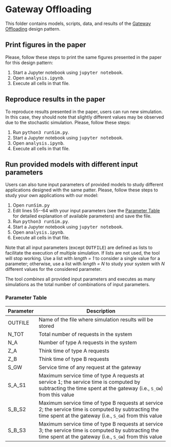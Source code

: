 # Gateway Offloading

This folder contains models, scripts, data, and results of the [Gateway Offloading](https://learn.microsoft.com/en-us/azure/architecture/patterns/gateway-offloading) design pattern.


## Print figures in the paper
Please, follow these steps to print the same figures presented in the paper for this design pattern:
1. Start a Jupyter notebook using <tt>jupyter notebook</tt>.
2. Open <tt>analysis.ipynb</tt>.
3. Execute all cells in that file.


## Reproduce results in the paper
To reproduce results presented in the paper, users can run new simulation. In this case, they should note that slightly different values may be observed due to the stochastic simulation. Please, follow these steps:
1. Run <tt>python3 runSim.py</tt>.
2. Start a Jupyter notebook using <tt>jupyter notebook</tt>.
3. Open <tt>analysis.ipynb</tt>.
4. Execute all cells in that file.


## Run provided models with different input parameters
Users can also tune input parameters of provided models to study different applications designed with the same patter.
Please, follow these steps to study your own applications with our model:
1. Open <tt>runSim.py</tt>
2. Edit lines 55--64 with your input parameters (see the [Parameter Table](#parameter-table) for detailed explanation of available parameters) and save the file.
3. Run <tt>python3 runSim.py</tt>.
4. Start a Jupyter notebook using <tt>jupyter notebook</tt>.
5. Open <tt>analysis.ipynb</tt>.
6. Execute all cells in that file.

Note that all input parameters (except <tt>OUTFILE</tt>) are defined as lists to facilitate the execution of multiple simulation. If lists are not used, the tool will stop working. Use a list with *length = 1* to consider a single value for a parameter; otherwise, use a list with *length = N* to study your system with *N* different values for the considered parameter. 

The tool *combines* all provided input parameters and executes as many simulations as the total number of combinations of input parameters.


### Parameter Table

| Parameter | Description |
| --- | --- |
| OUTFILE | Name of the file where simulation results will be stored |
| N\_TOT | Total number of requests in the system |
| N\_A | Number of type A requests in the system |
| Z\_A | Think time of type A requests |
| Z\_B | Think time of type B requests |
| S\_GW | Service time of any request at the gateway |
| S\_A\_S1 | Maximum service time of type A requests at service 1; the service time is computed by subtracting the time spent at the gateway (i.e., <tt>S\_GW</tt>) from this value |
| S\_B\_S2 | Maximum service time of type B requests at service 2; the service time is computed by subtracting the time spent at the gateway (i.e., <tt>S\_GW</tt>) from this value |
| S\_B\_S3 | Maximum service time of type B requests at service 3; the service time is computed by subtracting the time spent at the gateway (i.e., <tt>S\_GW</tt>) from this value |
